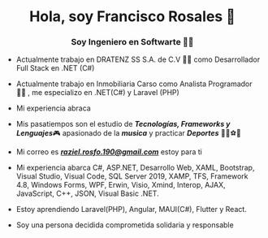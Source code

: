 <h1 align="center">Hola, soy Francisco Rosales 🤜 </h1>
<h3 align="center">Soy Ingeniero en Softwarte 👨‍🎓</h3>

- Actualmente trabajo en DRATENZ SS S.A. de C.V 🧑‍💻 como Desarrollador Full Stack en .NET (C#)
- Actualmente trabajo en Inmobiliaria Carso como Analista Programador🧑‍💻 , me especializo en .NET(C#) y Laravel (PHP)
- Mi experiencia abraca 

- Mis pasatiempos son el estudio de ***Tecnologías, Frameworks y Lenguajes***🎮
  apasionado de la ***musica*** y practicar ***Deportes*** 🚴‍♂️⚽🥅

- Mi correo es ***raziel.rosfo.190@gmail.com*** estoy para ti

- Mi experiencia abarca C#, ASP.NET, Desarrollo Web, XAML, Bootstrap, Visual Studio, Visual Code, SQL Server 2019, XAMP, TFS, Framework 4.8, Windows Forms,
  WPF, Erwin, Visio, Xmind, Interop, AJAX, JavaScript, C++, JSON, Visual Basic .NET.

- Estoy aprendiendo Laravel(PHP), Angular, MAUI(C#), Flutter y React.

- Soy una persona decidida comprometida solidaria y responsable
